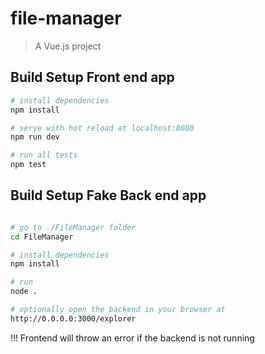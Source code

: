 # file-manager

> A Vue.js project

## Build Setup Front end app

``` bash
# install dependencies
npm install

# serve with hot reload at localhost:8080
npm run dev

# run all tests
npm test
```

## Build Setup Fake Back end app

``` bash

# go to ./FileManager folder
cd FileManager

# install dependencies
npm install

# run 
node .

# optionally open the backend in your browser at 
http://0.0.0.0:3000/explorer
```

!!!  Frontend will throw an error if the backend is not running